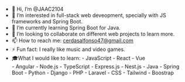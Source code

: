 - 👋 Hi, I’m @JAAC2104
- 👀 I’m interested in full-stack web deveopment, specially with JS frameworks and Spring Boot.
- 🌱 I’m currently learning Spring Boot for Java.
- 💞️ I’m looking to collaborate on different web projects to learn more.
- 📫 How to reach me: cerdasalfonso47@gmail.com
- ⚡ Fun fact: I really like music and video games.
- 🎓What I would like to learn:
        - JavaScript          - React
                              - Vue                 
                              - Angular
                              - Node.js
                              - TypeScript
                              - Express.js
                              - Nest.js
        - Java                - Spring Boot
        - Python              - Django
        - PHP                 - Laravel
        - CSS                 - Tailwind
                              - Boostrap
